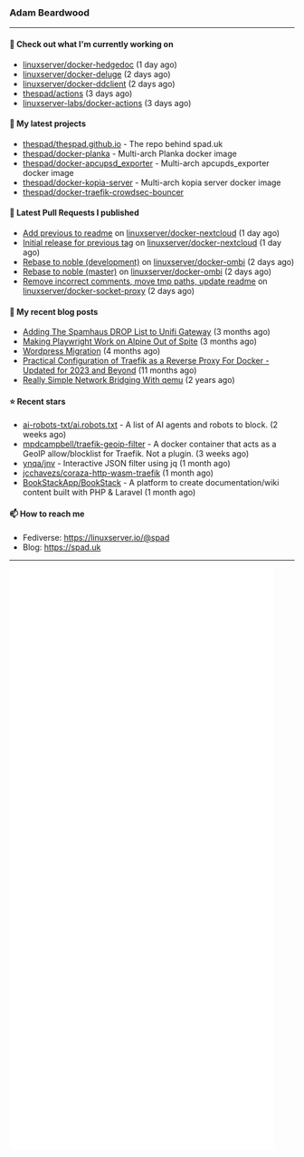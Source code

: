 ### Adam Beardwood
---
#### 👷 Check out what I'm currently working on

- [linuxserver/docker-hedgedoc](https://github.com/linuxserver/docker-hedgedoc) (1 day ago)
- [linuxserver/docker-deluge](https://github.com/linuxserver/docker-deluge) (2 days ago)
- [linuxserver/docker-ddclient](https://github.com/linuxserver/docker-ddclient) (2 days ago)
- [thespad/actions](https://github.com/thespad/actions) (3 days ago)
- [linuxserver-labs/docker-actions](https://github.com/linuxserver-labs/docker-actions) (3 days ago)

#### 🌱 My latest projects

- [thespad/thespad.github.io](https://github.com/thespad/thespad.github.io) - The repo behind spad.uk
- [thespad/docker-planka](https://github.com/thespad/docker-planka) - Multi-arch Planka docker image
- [thespad/docker-apcupsd_exporter](https://github.com/thespad/docker-apcupsd_exporter) - Multi-arch apcupds_exporter docker image
- [thespad/docker-kopia-server](https://github.com/thespad/docker-kopia-server) - Multi-arch kopia server docker image 
- [thespad/docker-traefik-crowdsec-bouncer](https://github.com/thespad/docker-traefik-crowdsec-bouncer)

#### 🔨 Latest Pull Requests I published

- [Add previous to readme](https://github.com/linuxserver/docker-nextcloud/pull/450) on [linuxserver/docker-nextcloud](https://github.com/linuxserver/docker-nextcloud) (1 day ago)
- [Initial release for previous tag](https://github.com/linuxserver/docker-nextcloud/pull/449) on [linuxserver/docker-nextcloud](https://github.com/linuxserver/docker-nextcloud) (1 day ago)
- [Rebase to noble (development)](https://github.com/linuxserver/docker-ombi/pull/115) on [linuxserver/docker-ombi](https://github.com/linuxserver/docker-ombi) (2 days ago)
- [Rebase to noble (master)](https://github.com/linuxserver/docker-ombi/pull/114) on [linuxserver/docker-ombi](https://github.com/linuxserver/docker-ombi) (2 days ago)
- [Remove incorrect comments, move tmp paths, update readme](https://github.com/linuxserver/docker-socket-proxy/pull/11) on [linuxserver/docker-socket-proxy](https://github.com/linuxserver/docker-socket-proxy) (2 days ago)

#### 📜 My recent blog posts

- [Adding The Spamhaus DROP List to Unifi Gateway](https://www.spad.uk/posts/adding-spamhaus-drop-list-to-unifi-gateway/) (3 months ago)
- [Making Playwright Work on Alpine Out of Spite](https://www.spad.uk/posts/making-playwright-work-on-alpine-out-of-spite/) (3 months ago)
- [Wordpress Migration](https://www.spad.uk/posts/wordpress-migration/) (4 months ago)
- [Practical Configuration of Traefik as a Reverse Proxy For Docker - Updated for 2023 and Beyond](https://www.spad.uk/posts/practical-configuration-of-traefik-as-a-reverse-proxy-for-docker-updated-for-2023/) (11 months ago)
- [Really Simple Network Bridging With qemu](https://www.spad.uk/posts/really-simple-network-bridging-with-qemu/) (2 years ago)

#### ⭐ Recent stars

- [ai-robots-txt/ai.robots.txt](https://github.com/ai-robots-txt/ai.robots.txt) - A list of AI agents and robots to block. (2 weeks ago)
- [mpdcampbell/traefik-geoip-filter](https://github.com/mpdcampbell/traefik-geoip-filter) - A docker container that acts as a GeoIP allow/blocklist for Traefik. Not a plugin. (3 weeks ago)
- [ynqa/jnv](https://github.com/ynqa/jnv) - Interactive JSON filter using jq (1 month ago)
- [jcchavezs/coraza-http-wasm-traefik](https://github.com/jcchavezs/coraza-http-wasm-traefik) (1 month ago)
- [BookStackApp/BookStack](https://github.com/BookStackApp/BookStack) - A platform to create documentation/wiki content built with PHP &amp; Laravel (1 month ago)

#### 📫 How to reach me
- Fediverse: https://linuxserver.io/@spad
- Blog: https://spad.uk
---
<img src="https://raw.githubusercontent.com/thespad/thespad/main/github-metrics.svg">
